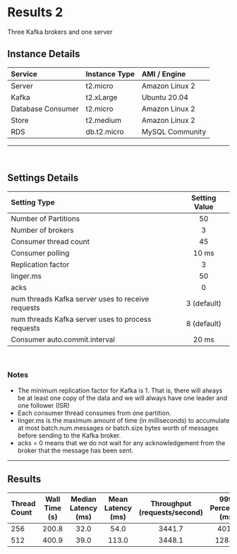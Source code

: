 # Results 2

<p> Three Kafka brokers and one server </p>

## Instance Details

| Service           | Instance Type   | AMI / Engine   |
|:------------------|:----------------|:---------------|
| Server            |  t2.micro       | Amazon Linux 2 |
| Kafka             |  t2.xLarge      | Ubuntu 20.04   |
| Database Consumer |  t2.micro       | Amazon Linux 2 |
| Store             |  t2.medium      | Amazon Linux 2 |
| RDS               |  db.t2.micro    | MySQL Community|

------------------------------------------------------

<br/> 

## Settings Details

| Setting Type                                                        | Setting Value   |
|:--------------------------------------------------------------------|:---------------:|
| Number of Partitions                                                |  50             |
| Number of brokers                                                   |  3              |
| Consumer thread count                                               |  45             |
| Consumer polling                                                    |  10 ms          |
| Replication factor                                                  |  3              |
| linger.ms                                                           |  50             |
| acks                                                                |  0              |
| num threads Kafka server uses to receive requests                   |  3 (default)    |   
| num threads Kafka server uses to process requests                   |  8 (default)    |
| Consumer auto.commit.interval                                       |  20 ms          |

<br/>

### Notes

- The minimum replication factor for Kafka is 1. That is, there will always be
at least one copy of the data and we will always have one leader and one follower (ISR)
- Each consumer thread consumes from one partition.
- linger.ms is the maximum amount of time (in milliseconds) to accumulate at most
batch.num.messages or batch.size bytes worth of messages before sending to the Kafka broker.
- acks = 0 means that we do not wait for any acknowledgement from the broker that the
message has been sent.


-----------------------------------------------------

## Results

| Thread Count | Wall Time (s)  | Median Latency (ms) |  Mean Latency (ms) | Throughput (requests/second) | 99th Percentile (ms) |
|:-------------|:--------------:|:-----------------:|:------------------:|:-----------------------------:|:--------------------:|
|  256         |  200.8         | 32.0              | 54.0               |  3441.7                       |   401.0              |
|  512         |  400.9         | 39.0              | 113.0              |  3448.1                       |   1288.0             | 